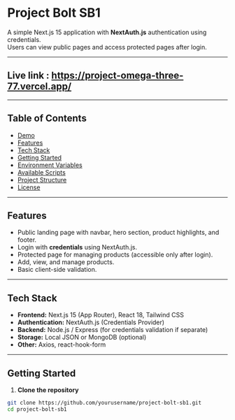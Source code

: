 # Project Bolt SB1

A simple Next.js 15 application with **NextAuth.js** authentication using credentials.  
Users can view public pages and access protected pages after login.

---
## Live link : https://project-omega-three-77.vercel.app/
---

## Table of Contents

- [Demo](#demo)  
- [Features](#features)  
- [Tech Stack](#tech-stack)  
- [Getting Started](#getting-started)  
- [Environment Variables](#environment-variables)  
- [Available Scripts](#available-scripts)  
- [Project Structure](#project-structure)  
- [License](#license)  

---

## Features

- Public landing page with navbar, hero section, product highlights, and footer.  
- Login with **credentials** using NextAuth.js.  
- Protected page for managing products (accessible only after login).  
- Add, view, and manage products.  
- Basic client-side validation.  

---

## Tech Stack

- **Frontend:** Next.js 15 (App Router), React 18, Tailwind CSS  
- **Authentication:** NextAuth.js (Credentials Provider)  
- **Backend:** Node.js / Express (for credentials validation if separate)  
- **Storage:** Local JSON or MongoDB (optional)  
- **Other:** Axios, react-hook-form  

---

## Getting Started

1. **Clone the repository**

```bash
git clone https://github.com/yourusername/project-bolt-sb1.git
cd project-bolt-sb1
